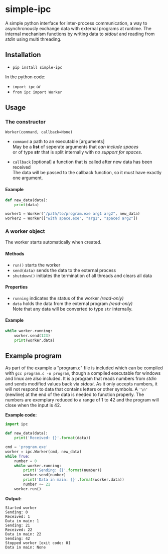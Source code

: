# simple-ipc

A simple python interface for inter-process communication, a way to asynchronously exchange data with external programs at runtime. The internal mechanism functions by writing data to *stdout* and reading from *stdin* using multi threading. 

## Installation
- `pip install simple-ipc`

In the python code:
- `import ipc` or
- `from ipc import Worker`

## Usage

### The constructor
```
Worker(command, callback=None)
```
- ```command``` a path to an executable [arguments]  
May be a **list** of seperate arguments that *can include spaces*  
or of type **str** that is split internally with *no support for spaces*.

- ```callback``` [optional] a function that is called after new data has been received  
The data will be passed to the callback function, so it must have exactly one argument.

#### Example
```python
def new_data(data):
    print(data)

worker1 = Worker("/path/to/program.exe arg1 arg2", new_data)
worker2 = Worker(["with space.exe", "arg1", "spaced arg2"])
```

### A worker object

The worker starts automatically when created.

#### Methods
- `run()` starts the worker
- `send(data)` sends the data to the external process
- `shutdown()` initiates the termination of all threads and clears all data

#### Properties
- `running` indicates the status of the worker *(read-only)*
- `data` holds the data from the external program *(read-only)*  
Note that any data will be converted to type `str` internally.

#### Example
```python
while worker.running:
    worker.send(123)
    print(worker.data)
```



## Example program

As part of the example a "program.c" file is included which can be compiled with ```gcc program.c -o program```, though a compiled executable for windows and linux are also included. It is a program that reads numbers from *stdin* and sends modified values back via *stdout*. As it only accepts numbers, it will not respond to data that contains letters or other symbols. A ```'\n'``` (newline) at the end of the data is needed to function properly. The numbers are exemplary reduced to a range of 1 to 42 and the program will close when the input is 42.

**Example code:**
```python
import ipc

def new_data(data):
    print('Received: {}'.format(data))

cmd = 'program.exe'
worker = ipc.Worker(cmd, new_data)
while True:
    number = 0
    while worker.running:
        print('Sending: {}'.format(number))
        worker.send(number)
        print('Data in main: {}'.format(worker.data))
        number += 21
    worker.run()
```

**Output:**
```
Started worker
Sending: 0
Received: 1
Data in main: 1
Sending: 21
Received: 22
Data in main: 22
Sending: 42
Stopped worker [exit code: 0]
Data in main: None
```